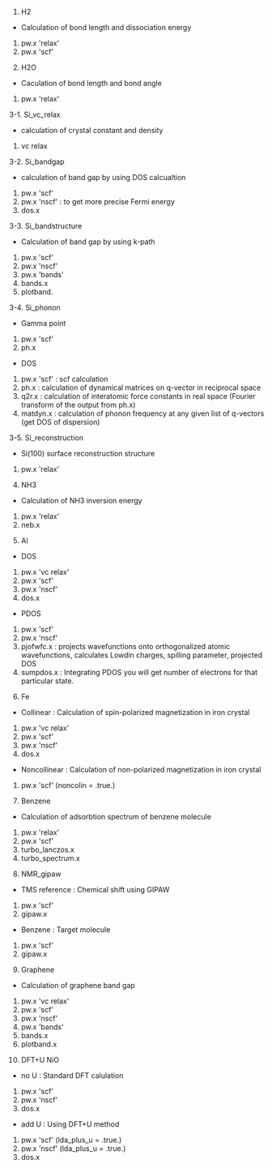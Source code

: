 1. H2
- Calculation of bond length and dissociation energy
1) pw.x 'relax' 
2) pw.x 'scf' 

2. H2O
- Caculation of bond length and bond angle
1) pw.x 'relax' 

3-1. Si_vc_relax
- calculation of crystal constant and density
1) vc relax 

3-2. Si_bandgap
- calculation of band gap by using DOS calcualtion
1) pw.x 'scf' 
2) pw.x 'nscf' : to get more precise Fermi energy
3) dos.x 

3-3. Si_bandstructure
- Calculation of band gap by using k-path
1) pw.x 'scf'
2) pw.x 'nscf'
3) pw.x 'bands'
4) bands.x
5) plotband.

3-4. Si_phonon
- Gamma point
1) pw.x 'scf'
2) ph.x

- DOS
1) pw.x 'scf' : scf calculation
2) ph.x       : calculation of dynamical matrices on q-vector in reciprocal space
3) q2r.x      : calculation of interatomic force constants in real space (Fourier transform of the output from ph.x)
4) matdyn.x   : calculation of phonon frequency at any given list of q-vectors (get DOS of dispersion)

3-5. Si_reconstruction
- Si(100) surface reconstruction structure
1) pw.x 'relax' 

4. NH3
- Calculation of NH3 inversion energy
1) pw.x 'relax'
2) neb.x

5. Al
- DOS
1) pw.x 'vc relax'
2) pw.x 'scf'
3) pw.x 'nscf'
4) dos.x

- PDOS 
1) pw.x 'scf'
2) pw.x 'nscf'
3) pjofwfc.x : projects wavefunctions onto orthogonalized atomic wavefunctions, calculates Lowdin charges, spilling parameter, projected DOS
4) sumpdos.x : Integrating PDOS you will get number of electrons for that particular state.

6. Fe
- Collinear : Calculation of spin-polarized magnetization in iron crystal
1) pw.x 'vc relax'
2) pw.x 'scf'
3) pw.x 'nscf'
4) dos.x

- Noncollinear : Calculation of non-polarized magnetization in iron crystal
1) pw.x 'scf' (noncolin = .true.)

7. Benzene
- Calculation of adsorbtion spectrum of benzene molecule
1) pw.x 'relax'
2) pw.x 'scf'
3) turbo_lanczos.x
4) turbo_spectrum.x

8. NMR_gipaw
- TMS reference : Chemical shift using GIPAW
1) pw.x 'scf'
2) gipaw.x

- Benzene : Target molecule
1) pw.x 'scf'
2) gipaw.x

9. Graphene
- Calculation of graphene band gap
1) pw.x 'vc relax'
2) pw.x 'scf'
3) pw.x 'nscf'
4) pw.x 'bands'
5) bands.x
6) plotband.x

10. DFT+U NiO
- no U : Standard DFT calulation
1) pw.x 'scf'
2) pw.x 'nscf'
3) dos.x

- add U : Using DFT+U method
1) pw.x 'scf' (lda_plus_u = .true.)
2) pw.x 'nscf' (lda_plus_u = .true.)
3) dos.x

